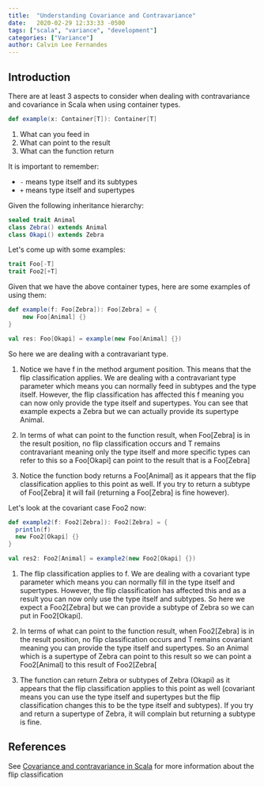 ```yaml
---
title:  "Understanding Covariance and Contravariance"
date:   2020-02-29 12:33:33 -0500
tags: ["scala", "variance", "development"]
categories: ["Variance"]
author: Calvin Lee Fernandes
---
```


## Introduction

There are at least 3 aspects to consider when dealing with contravariance and covariance in Scala when using container types.

```scala
def example(x: Container[T]): Container[T]
```
1. What can you feed in 
2. What can point to the result
3. What can the function return

It is important to remember:
* `-` means type itself and its subtypes
* `+` means type itself and supertypes

Given the following inheritance hierarchy:
```scala
sealed trait Animal
class Zebra() extends Animal
class Okapi() extends Zebra
```

Let's come up with some examples:
```scala
trait Foo[-T]
trait Foo2[+T]
```
Given that we have the above container types, here are some examples of using them:
```scala
def example(f: Foo[Zebra]): Foo[Zebra] = {
    new Foo[Animal] {}
}

val res: Foo[Okapi] = example(new Foo[Animal] {})
```
So here we are dealing with a contravariant type. 

1. Notice we have f in the method argument position. This means that the flip classification applies. We are dealing with a contravariant type parameter which means you can normally feed in subtypes and the type itself. However, the flip classification has affected this f meaning you can now only provide the type itself and supertypes. You can see that example expects a Zebra but we can actually provide its supertype Animal.

2. In terms of what can point to the function result, when Foo[Zebra] is in the result position, no flip classification occurs and T remains contravariant meaning only the type itself and more specific types can refer to this so a Foo[Okapi] can point to the result that is a Foo[Zebra]
	
3. Notice the function body returns a Foo[Animal] as it appears that the flip classification applies to this point as well. If you try to return a subtype of Foo[Zebra] it will fail (returning a Foo[Zebra] is fine however).

Let's look at the covariant case Foo2 now:
```scala
def example2(f: Foo2[Zebra]): Foo2[Zebra] = {
  println(f)
  new Foo2[Okapi] {}
}

val res2: Foo2[Animal] = example2(new Foo2[Okapi] {})
```

1. The flip classification applies to f. We are dealing with a covariant type parameter which means you can normally fill in the type itself and supertypes. However, the flip classification has affected this and as a result you can now only use the type itself and subtypes. So here we expect a Foo2[Zebra] but we can provide a subtype of Zebra so we can put in Foo2[Okapi].
	
2. In terms of what can point to the function result, when Foo2[Zebra] is in the result position, no flip classification occurs and T remains covariant meaning you can provide the type itself and supertypes. So an Animal which is a supertype of Zebra can point to this result so we can point a Foo2[Animal] to this result of Foo2[Zebra[
	
3. The function can return Zebra or subtypes of Zebra (Okapi) as it appears that the flip classification applies to this point as well (covariant means you can use the type itself and supertypes but the flip classification changes this to be the type itself and subtypes). If you try and return a supertype of Zebra, it will complain but returning a subtype is fine. 

## References

See [Covariance and contravariance in Scala](http://blog.kamkor.me/Covariance-And-Contravariance-In-Scala) for more information about the flip classification 